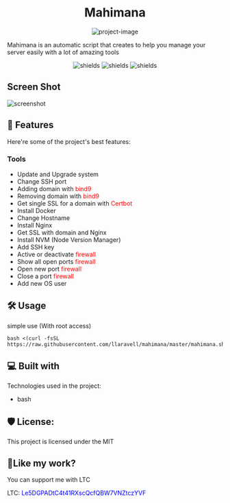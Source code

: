 <h1 align="center" id="title">Mahimana</h1>

<p align="center"><img src="https://socialify.git.ci/llaravell/mahimana/image?description=1&amp;font=Inter&amp;forks=1&amp;issues=1&amp;language=1&amp;name=1&amp;owner=1&amp;pattern=Floating%20Cogs&amp;pulls=1&amp;stargazers=1&amp;theme=Light" alt="project-image"></p>

<p id="description">Mahimana is an automatic script that creates to help you manage your server easily with a lot of amazing tools</p>

<p align="center">
  <img src="https://img.shields.io/github/license/llaravell/mahimana" alt="shields"/>
  <img src="https://img.shields.io/github/repo-size/llaravell/mahimana" alt="shields"/>
  <img src="https://img.shields.io/github/v/release/llaravell/mahimana" alt="shields"/>
</p>

<h2>Screen Shot</h2>
<img src="https://s8.uupload.ir/files/screenshot_from_2024-03-13_15-54-43_awyr.png" alt="screenshot" />
  
<h2>🧐 Features</h2>

Here're some of the project's best features:

### Tools

*   Update and Upgrade system
*   Change SSH port
*   Adding domain with <span style="color:red">bind9</span>
*   Removing domain with <span style="color:red">bind9</span>
*   Get single SSL for a domain with <span style="color:red">Certbot</span>
*   Install Docker
*   Change Hostname
*   Install Nginx
*   Get SSL with domain and Nginx
*   Install NVM (Node Version Manager)
*   Add SSH key
*   Active or deactivate <span style="color:red">firewall</span>
*   Show all open ports <span style="color:red">firewall</span>
*   Open new port <span style="color:red">firewall</span>
*   Close a port <span style="color:red">firewall</span>
*   Add new OS user

<h2>🛠️ Usage</h2>

<p>simple use (With root access)</p>

```
bash <(curl -fsSL https://raw.githubusercontent.com/llaravell/mahimana/master/mahimana.sh)
```

  
  
<h2>💻 Built with</h2>

Technologies used in the project:

*   bash

<h2>🛡️ License:</h2>

This project is licensed under the MIT

<h2>💖Like my work?</h2>

You can support me with LTC<p>LTC: <span style="color:blue;cursor:copy">Le5DGPADtC4t41RXscQcfQBW7VNZtczYVF</span></p>
